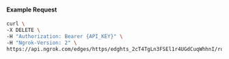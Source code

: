 <!-- Code generated for API Clients. DO NOT EDIT. -->

#### Example Request

```bash
curl \
-X DELETE \
-H "Authorization: Bearer {API_KEY}" \
-H "Ngrok-Version: 2" \
https://api.ngrok.com/edges/https/edghts_2cT4TgLn3FSEl1r4UGdCuqWhhnI/routes/edghtsrt_2cT4TcpS1wXs4qzMB3N0nXGLvR6/oauth
```

